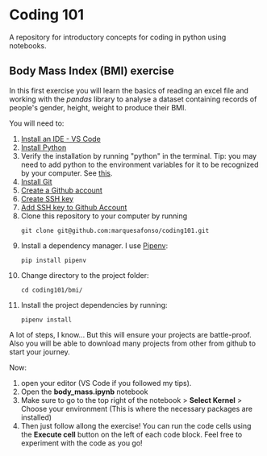 # Coding 101

A repository for introductory concepts for coding in python using notebooks.

## Body Mass Index (BMI) exercise

In this first exercise you will learn the basics of reading an excel file and working with the *pandas* library to analyse a dataset containing records of people's gender, height, weight to produce their BMI.

You will need to:
1. [Install an IDE - VS Code](https://code.visualstudio.com/download)
2. [Install Python](https://www.python.org/downloads/release/python-3121/)
3. Verify the installation by running "python" in the terminal. Tip: you may need to add python to the environment variables for it to be recognized by your computer. See [this](https://realpython.com/add-python-to-path/).
4. [Install Git](https://git-scm.com/book/en/v2/Getting-Started-Installing-Git)
5. [Create a Github account](https://docs.github.com/en/get-started/quickstart/creating-an-account-on-github)
6. [Create SSH key](https://www.digitalocean.com/community/tutorials/how-to-create-ssh-keys-with-openssh-on-macos-or-linux)
7. [Add SSH key to Github Account](https://docs.github.com/en/authentication/connecting-to-github-with-ssh/adding-a-new-ssh-key-to-your-github-account)
8. Clone this repository to your computer by running
    ```
    git clone git@github.com:marquesafonso/coding101.git
    ```
9. Install a dependency manager. I use [Pipenv](https://pypi.org/project/pipenv/):
    ```
    pip install pipenv
    ```
10. Change directory to the project folder:
    ```
    cd coding101/bmi/
    ```
11. Install the project dependencies by running:
    ```
    pipenv install
    ```

A lot of steps, I know... But this will ensure your projects are battle-proof. Also you will be able to download many projects from other from github to start your journey.

Now:
1. open your editor (VS Code if you followed my tips).
2. Open the **body_mass.ipynb** notebook
3. Make sure to go to the top right of the notebook > **Select Kernel** > Choose your environment (This is where the necessary packages are installed)
4. Then just follow allong the exercise! You can run the code cells using the **Execute cell** button on the left of each code block. Feel free to experiment with the code as you go!
